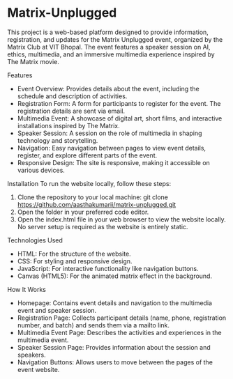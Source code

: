 # Matrix-Unplugged
This project is a web-based platform designed to provide information, registration, and updates for the Matrix Unplugged event, organized by the Matrix Club at VIT Bhopal. The event features a speaker session on AI, ethics, multimedia, and an immersive multimedia experience inspired by The Matrix movie.

Features
- Event Overview: Provides details about the event, including the schedule and description of activities.
- Registration Form: A form for participants to register for the event. The registration details are sent via email.
- Multimedia Event: A showcase of digital art, short films, and interactive installations inspired by The Matrix.
- Speaker Session: A session on the role of multimedia in shaping technology and storytelling.
- Navigation: Easy navigation between pages to view event details, register, and explore different parts of the event.
- Responsive Design: The site is responsive, making it accessible on various devices.


Installation
To run the website locally, follow these steps:
1. Clone the repository to your local machine:
git clone https://github.com/aasthakumarii/matrix-unplugged.git
2. Open the folder in your preferred code editor.
3. Open the index.html file in your web browser to view the website locally.
No server setup is required as the website is entirely static.

Technologies Used
- HTML: For the structure of the website.
- CSS: For styling and responsive design.
- JavaScript: For interactive functionality like navigation buttons.
- Canvas (HTML5): For the animated matrix effect in the background.

How It Works
- Homepage: Contains event details and navigation to the multimedia event and speaker session.
- Registration Page: Collects participant details (name, phone, registration number, and batch) and sends them via a mailto link.
- Multimedia Event Page: Describes the activities and experiences in the multimedia event.
- Speaker Session Page: Provides information about the session and speakers.
- Navigation Buttons: Allows users to move between the pages of the event website.

